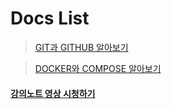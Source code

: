 # Docs List

> [GIT과 GITHUB 알아보기](./git)

> [DOCKER와 COMPOSE 알아보기](./docker)

#### [강의노트 영상 시청하기](https://www.youtube.com/@shellfolder-study)
